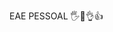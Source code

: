 EAE PESSOAL 🖐🤚👌👍

<!--
**RelampagoMaguin/RelampagoMaguin** THIS IS MY REPOSITORY.
I'M WORKING ON THIS CUZ IT'S SCHOOL WORK, IN TECHNLOGY.
SORRY MY BAD ENLGLISH.

![](<iframe src="https://giphy.com/embed/Q2tS8xloz0cg0" width="480" height="355" style="" frameBorder="0" class="giphy-embed" allowFullScreen></iframe><p><a href="https://giphy.com/gifs/batman-superman-dc-Q2tS8xloz0cg0">via GIPHY</a></p>)
